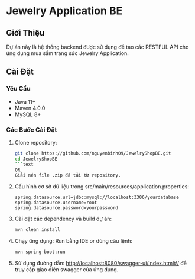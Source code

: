 # Jewelry Application BE

## Giới Thiệu
Dự án này là hệ thống backend được sử dụng để tạo các RESTFUL API cho ứng dụng mua sắm trang sức Jewelry Application.

## Cài Đặt

### Yêu Cầu
- Java 11+
- Maven 4.0.0
- MySQL 8+

### Các Bước Cài Đặt
1. Clone repository:
   ```bash
   git clone https://github.com/nguyenbinh09/JewelryShopBE.git
   cd JewelryShopBE
   ```text
   OR
   Giải nén file .zip đã tải từ repository.
2. Cấu hình cơ sở dữ liệu trong src/main/resources/application.properties:
   ```properties
   spring.datasource.url=jdbc:mysql://localhost:3306/yourdatabase
   spring.datasource.username=root
   spring.datasource.password=yourpassword
3. Cài đặt các dependency và build dự án:
   ```bash
   mvn clean install
4. Chạy ứng dụng:
   Run bằng IDE or dùng câu lệnh:
   ```bash
   mvn spring-boot:run
5. Sử dụng đường dẫn:
  [http://localhost:8080/swagger-ui/index.html#/](http://localhost:8080/swagger-ui/index.html#/) để truy cập giao diện swagger của ứng dụng.

